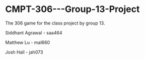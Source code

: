 # CMPT-306---Group-13-Project
The 306 game for the class project by group 13.

Siddhant Agrawal - saa464

Matthew Lu - mal660

Josh Hall - jah073
